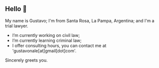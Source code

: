 ## Hello 👋

My name is Gustavo; I'm from Santa Rosa, La Pampa, Argentina; and I'm a trial lawyer.

* I’m currently working on civil law;
* I’m currently learning criminal law;
* I offer consulting hours, you can contact me at 'gustavonale[at]gmail[dot]com'.

Sincerely greets you.
<!--
- 👯 I’m looking to collaborate on ...
- 🤔 I’m looking for help with ...
- 💬 Ask me about ...
- 😄 Pronouns: ...
- ⚡ Fun fact: ...
-->
